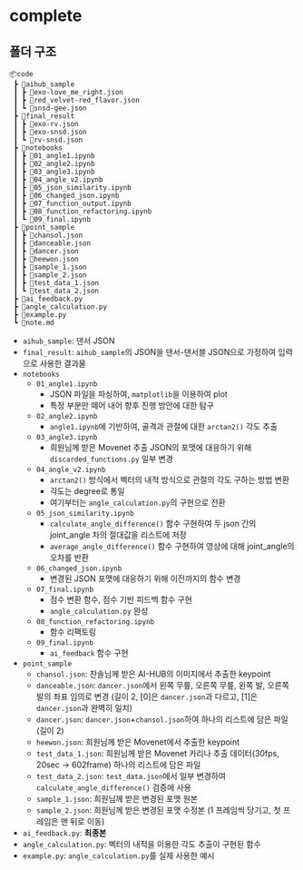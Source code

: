 # complete

## 폴더 구조
```
📦code
 ┣ 📂aihub_sample
 ┃ ┣ 📜exo-love_me_right.json
 ┃ ┣ 📜red_velvet-red_flavor.json
 ┃ ┗ 📜snsd-gee.json
 ┣ 📂final_result
 ┃ ┣ 📜exo-rv.json
 ┃ ┣ 📜exo-snsd.json
 ┃ ┗ 📜rv-snsd.json
 ┣ 📂notebooks
 ┃ ┣ 📜01_angle1.ipynb
 ┃ ┣ 📜02_angle2.ipynb
 ┃ ┣ 📜03_angle3.ipynb
 ┃ ┣ 📜04_angle_v2.ipynb
 ┃ ┣ 📜05_json_similarity.ipynb
 ┃ ┣ 📜06_changed_json.ipynb
 ┃ ┣ 📜07_function_output.ipynb
 ┃ ┣ 📜08_function_refactoring.ipynb
 ┃ ┗ 📜09_final.ipynb
 ┣ 📂point_sample
 ┃ ┣ 📜chansol.json
 ┃ ┣ 📜danceable.json
 ┃ ┣ 📜dancer.json
 ┃ ┣ 📜heewon.json
 ┃ ┣ 📜sample_1.json
 ┃ ┣ 📜sample_2.json
 ┃ ┣ 📜test_data_1.json
 ┃ ┗ 📜test_data_2.json
 ┣ 📜ai_feedback.py
 ┣ 📜angle_calculation.py
 ┣ 📜example.py
 ┗ 📜note.md
```
- `aihub_sample`: 댄서 JSON
- `final_result`: `aihub_sample`의 JSON을 댄서-댄서블 JSON으로 가정하여 입력으로 사용한 결과물
- `notebooks`
    - `01_angle1.ipynb`
        - JSON 파일을 파싱하여, `matplotlib`을 이용하여 plot
        - 특정 부분만 떼어 내어 향후 진행 방안에 대한 탐구
    - `02_angle2.ipynb`
        - `angle1.ipynb`에 기반하여, 골격과 관절에 대한 `arctan2()` 각도 추출
    - `03_angle3.ipynb`
        - 희원님께 받은 Movenet 추출 JSON의 포맷에 대응하기 위해 `discarded_functions.py` 일부 변경
    - `04_angle_v2.ipynb`
        - `arctan2()` 방식에서 벡터의 내적 방식으로 관절의 각도 구하는 방법 변환
        - 각도는 degree로 통일
        - 여기부터는 `angle_calculation.py`의 구현으로 전환
    - `05_json_similarity.ipynb`
        - `calculate_angle_difference()` 함수 구현하여 두 json 간의 joint_angle 차의 절대값을 리스트에 저장
        - `average_angle_difference()` 함수 구현하여 영상에 대해 joint_angle의 오차를 반환
    - `06_changed_json.ipynb`
        - 변경된 JSON 포맷에 대응하기 위해 이전까지의 함수 변경
    - `07_final.ipynb`
        - 점수 변환 함수, 점수 기반 피드백 함수 구현
        - `angle_calculation.py` 완성
    - `08_function_refactoring.ipynb`
        - 함수 리팩토링
    - `09_final.ipynb`
        - `ai_feedback` 함수 구현
- `point_sample`
    - `chansol.json`: 찬솔님께 받은 AI-HUB의 이미지에서 추출한 keypoint
    - `danceable.json`: `dancer.json`에서 왼쪽 무릎, 오른쪽 무릎, 왼쪽 발, 오른쪽 발의 좌표 임의로 변경 (길이 2, [0]은 `dancer.json`과 다르고, [1]은 `dancer.json`과 완벽히 일치)
    - `dancer.json`: `dancer.json`+`chansol.json`하여 하나의 리스트에 담은 파일 (길이 2)
    - `heewon.json`: 희원님께 받은 Movenet에서 추출한 keypoint
    - `test_data_1.json`: 희원님께 받은 Movenet 카리나 추출 데이터(30fps, 20sec → 602frame) 하나의 리스트에 담은 파일
    - `test_data_2.json`: `test_data.json`에서 일부 변경하여 `calculate_angle_difference()` 검증에 사용
    - `sample_1.json`: 희원님께 받은 변경된 포맷 원본
    - `sample_2.json`: 희원님께 받은 변경된 포맷 수정본 (1 프레임씩 당기고, 첫 프레임은 맨 뒤로 이동)
- `ai_feedback.py`: **최종본**
- `angle_calculation.py`: 벡터의 내적을 이용한 각도 추출이 구현된 함수
- `example.py`: `angle_calculation.py`를 실제 사용한 예시